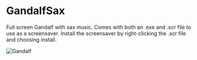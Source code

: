# GandalfSax
Full screen Gandalf with sax music. Comes with both an .exe and .scr file to use as a screensaver. Install the screensaver by right-clicking the .scr file and choosing install.

![Gandalf](https://thumbs.gfycat.com/RapidScentedBasilisk-small.gif)
